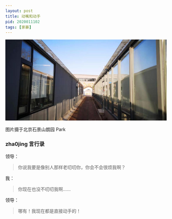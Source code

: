 ```yaml
---
layout: post
title: 动嘴和动手
pid: 2020011102
tags: [家暴]
---
```


![](/uploads/2020/01/paved_path.jpeg)

图片摄于北京石景山朗园 Park


### zha0jing 言行录

领导：

> 你说我要是像别人那样老叨叨你，你会不会很烦我啊？

我：

> 你现在也没不叨叨我啊……

领导：

> 哪有！我现在都是直接动手的！

